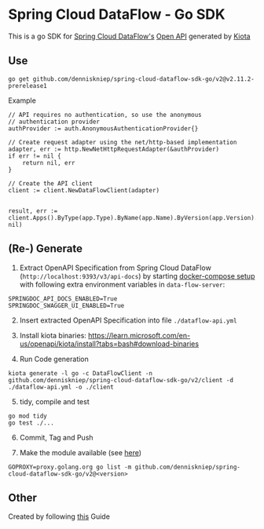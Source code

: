 # Spring Cloud DataFlow - Go SDK
This is a go SDK for [Spring Cloud DataFlow's](https://spring.io/projects/spring-cloud-dataflow/) [Open API](https://docs.spring.io/spring-cloud-dataflow/docs/current/reference/htmlsingle/#api-guide) generated by [Kiota](https://github.com/microsoft/kiota)

## Use
```
go get github.com/denniskniep/spring-cloud-dataflow-sdk-go/v2@v2.11.2-prerelease1
```

Example
```
// API requires no authentication, so use the anonymous
// authentication provider
authProvider := auth.AnonymousAuthenticationProvider{}

// Create request adapter using the net/http-based implementation
adapter, err := http.NewNetHttpRequestAdapter(&authProvider)
if err != nil {
    return nil, err
}

// Create the API client
client := client.NewDataFlowClient(adapter)


result, err := client.Apps().ByType(app.Type).ByName(app.Name).ByVersion(app.Version).Get(ctx, nil)
```

## (Re-) Generate
1. Extract OpenAPI Specification from Spring Cloud DataFlow (`http://localhost:9393/v3/api-docs`) by starting [docker-compose setup](https://dataflow.spring.io/docs/installation/local/docker/#installing-by-using-docker-compose) with following extra environment variables in `data-flow-server`:
```
SPRINGDOC_API_DOCS_ENABLED=True
SPRINGDOC_SWAGGER_UI_ENABLED=True
```

2. Insert extracted OpenAPI Specification into file `./dataflow-api.yml`

3. Install kiota binaries:
https://learn.microsoft.com/en-us/openapi/kiota/install?tabs=bash#download-binaries

4. Run Code generation
```
kiota generate -l go -c DataFlowClient -n github.com/denniskniep/spring-cloud-dataflow-sdk-go/v2/client -d ./dataflow-api.yml -o ./client
```

5. tidy, compile and test
```
go mod tidy
go test ./...
```

6. Commit, Tag and Push


7. Make the module available (see [here](https://go.dev/doc/modules/publishing))
```
GOPROXY=proxy.golang.org go list -m github.com/denniskniep/spring-cloud-dataflow-sdk-go/v2@<version>
```


## Other
Created by following [this](https://learn.microsoft.com/en-us/openapi/kiota/quickstarts/go) Guide 